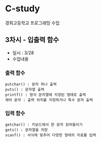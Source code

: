 # C-study
경희고등학교 프로그래밍 수업

## 3차시 - 입출력 함수
- 일시 : 3/28
- 수업내용
### 출력 함수
	putchar() : 문자 하나 출력 
	puts() : 문자열 출력
	printf() : 형식 문자열에 지정된 형태로 출력
	제어 문자 : 출력 위치를 지정하거나 특수 문자 출력

### 입력 함수
	getchar() : 키보드에서 한 문자 읽어들이기
	gets() : 문자열을 저장
	scanf() : 서식에 맞추어 다양한 형태의 자료를 입력
